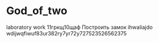 # God_of_two
laboratory work 
11гркщ10щаф
Построить замок
ihwaliajdo
wdijwqfiwuf83ur382ry7yr72y727523526562375
